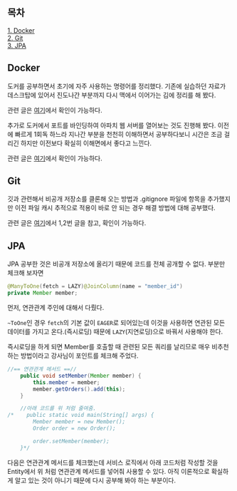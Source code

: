 ## 목차
[1. Docker](#docker)   
[2. Git](#git)   
[3. JPA](#jpa)

## Docker
도커를 공부하면서 초기에 자주 사용하는 명령어를 정리했다. 기존에 실습하던 자료가 데스크탑에 있어서 진도나간 부분까지 다시 맥에서 이어가는 김에 정리를 해 봤다.

관련 글은 [여기](https://velog.io/@ohju96/Docker-%EA%B8%B0%EC%B4%88-%EB%AA%85%EB%A0%B9%EC%96%B4)에서 확인이 가능하다.

추가로 도커에서 포트를 바인딩하여 아파치 웹 서버를 열어보는 것도 진행해 봤다. 이전에 빠르게 1회독 하느라 지나간 부분을 천천히 이해하면서 공부하다보니 시간은 조금 걸리긴 하지만 이전보다 확실히 이해면에서 좋다고 느낀다.

관련 글은 [여기](https://velog.io/@ohju96/Docker-Container-%EC%99%B8%EB%B6%80-%EC%A0%91%EC%86%8DProt-Binding)에서 확인이 가능하다.
## Git
깃과 관련해서 비공개 저장소를 클론해 오는 방법과 .gitignore 파일에 항목을 추가했지만 이전 파일 캐시 추적으로 적용이 바로 안 되는 경우 해결 방법에 대해 공부했다.

관련 글은 [여기](https://velog.io/@ohju96/series/Git)에서 1,2번 글을 참고, 확인이 가능하다.

## JPA
JPA 공부한 것은 비공개 저장소에 올리기 때문에 코드를 전체 공개할 수 없다. 부분만 체크해 보자면

```java
@ManyToOne(fetch = LAZY)@JoinColumn(name = "member_id")
private Member member;
```
먼저, 연관관계 주인에 대해서 다뤘다.

`~ToOne`인 경우 `fetch`의 기본 값이 `EAGER`로 되어있는데 이것을 사용하면 연관된 모든 데이터를 가지고 온다.(즉시로딩)
때문에 `LAZY`(지연로딩)으로 바꿔서 사용해야 한다.

즉시로딩을 하게 되면 Member를 호출할 때 관련된 모든 쿼리를 날리므로 매우 비추천하는 방법이라고 강사님이 포인트를 체크해 주었다.

```java
//== 연관관계 메서드 ==//
    public void setMember(Member member) {
        this.member = member;
        member.getOrders().add(this);
    }

    //아래 코드를 위 처럼 줄여줌.
/*    public static void main(String[] args) {
        Member member = new Member();
        Order order = new Order();

        order.setMember(member);
    }*/
```
다음은 연관관계 메서드를 체크했는데 서비스 로직에서 아래 코드처럼 작성할 것을 Entity에서 위 처럼 연관관계 메서드를 넣어줘 사용할 수 있다.
아직 이론적으로 확실하게 알고 있는 것이 아니기 때문에 다시 공부해 봐야 하는 부분이다.